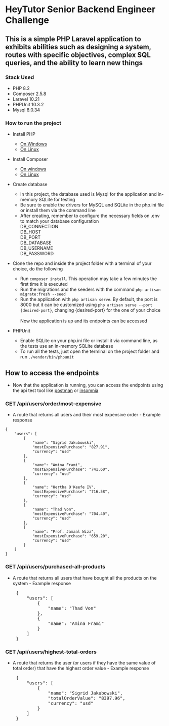 # HeyTutor Senior Backend Engineer Challenge 

## This is a simple PHP Laravel application to exhibits abilities such as designing a system, routes with specific objectives, complex SQL queries, and the ability to learn new things

 ### Stack Used
- PHP 8.2 <br>
- Composer 2.5.8 <br>
- Laravel 10.21 <br>
- PHPUnit 10.3.2
- Mysql 8.0.34
### How to run the project
- Install PHP <br>
    - [On Windows](https://www.sitepoint.com/how-to-install-php-on-windows/) <br>
    - [On Linux](https://computingforgeeks.com/how-to-install-php-8-2-on-ubuntu/) <br>
- Install Composer <br>
    - [On windows](https://www.javatpoint.com/how-to-install-composer-on-windows#:~:text=Using%20Installer&text=Under%20the%20%22Installation%20%2D%20Windows%22,install%20and%20follow%20the%20instructions.) <br>
    - [On Linux](https://operavps.com/docs/install-php-composer-in-linux/)
- Create database <br>
  - In this project, the database used is Mysql for the application and in-memory SQLite for testing
  - Be sure to enable the drivers for MySQL and SQLite in the php.ini file or install them via the command line
  - After creating, remember to configure the necessary fields on .env to match your database configuration <br>
    DB_CONNECTION <br>
    DB_HOST <br>
    DB_PORT <br>
    DB_DATABASE <br>
    DB_USERNAME <br>
    DB_PASSWORD

- Clone the repo and inside the project folder with a terminal of your choice, do the following
    - Run `composer install`. This operation may take a few minutes the first time it is executed
    - Run the migrations and the seeders with the command `php artisan migrate:fresh --seed`
    - Run the application with `php artisan serve`. By default, the port is 8000 but it can be customized using `php artisan serve --port {desired-port}`, changing  {desired-port} for the one of your choice <br> <br>
Now the application is up and its endpoints can be accessed

- PHPUnit
    - Enable SQLite on your php.ini file or install it via command line, as the tests use an in-memory SQLite database   
    - To run all the tests, just open the terminal on the project folder and run `./vendor/bin/phpunit`

## How to access the endpoints
   - Now that the application is running, you can access the endpoints using the api test tool like [postman](https://www.postman.com/) or [insomnia](https://insomnia.rest/)<br>

### GET /api/users/order/most-expensive
   - A route that returns all users and their most expensive order - Example response
    
    {
    	"users": [
    		{
    			"name": "Sigrid Jakubowski",
    			"mostExpensivePurchase": "827.91",
    			"currency": "usd"
    		},
    		{
    			"name": "Amina Frami",
    			"mostExpensivePurchase": "741.60",
    			"currency": "usd"
    		},
    		{
    			"name": "Hertha O'Keefe IV",
    			"mostExpensivePurchase": "716.58",
    			"currency": "usd"
    		},
    		{
    			"name": "Thad Von",
    			"mostExpensivePurchase": "704.40",
    			"currency": "usd"
    		},
    		{
    			"name": "Prof. Jamaal Wiza",
    			"mostExpensivePurchase": "659.20",
    			"currency": "usd"
    		}
    	]
    }

### GET /api/users/purchased-all-products 
- A route that returns all users that have bought all the products on the system - Example response   
<pre>
    {
        "users": [
            {
                "name": "Thad Von"
            },
            {
                "name": "Amina Frami"
            }
        ]
    }
</pre>
    
### GET /api/users/highest-total-orders
- A route that returns the user (or users if they have the same value of total order) that have the highest order value - Example response   
<pre>
    {
    	"users": [
    		{
    			"name": "Sigrid Jakubowski",
    			"totalOrderValue": "8397.96",
    			"currency": "usd"
    		}
    	]
    }
</pre>

